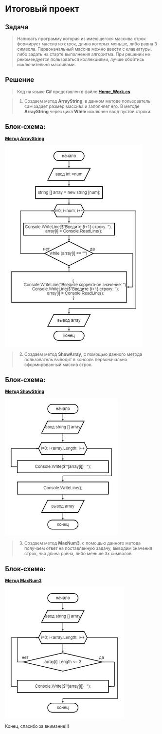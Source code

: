 # Итоговый проект

## Задача

>Написать программу которая из имеющегося массива строк формирует массив из строк, длина которых меньше, либо равна 3 символа. Первоначальный массив можно ввести с клавиатуры, либо задать на старте выполнения алгоритма. При 
решении не рекомендуется пользоваться коллекциями, 
>лучше обойтись исключительно массивами.

## Решение

>Код на языке **C#** представлен в файле [**Home_Work.cs**](https://github.com/Fedotov-A/Home_Work/blob/main/Home_Work.cs)

>1. Создаем метод **ArrayString**, в данном методе пользователь сам задает размер массива и заполняет его. В методе **ArrayString** через цикл **While** исключен ввод пустой строки.

## Блок-схема:

[**Метод ArrayString**](https://github.com/Fedotov-A/Home_Work/blob/main/block%20diagram/ArrayString.jpg)

![ArrayString](/block%20diagram/ArrayString.jpg)

>2. Создаем метод **ShowArray**, с помощью данного метода пользователь выводит в консоль первоначально сформированный массив строк.

## Блок-схема:

[**Метод ShowString**](https://github.com/Fedotov-A/Home_Work/blob/main/block%20diagram/ShowArray.jpg)

![ShowString](/block%20diagram/ShowArray.jpg)

>3. Создаем метод **MaxNum3**, с помощью данного метода получаем ответ на поставленную задачу, выводим значения строк, чья длина равна, либо меньше 3х символов.

## Блок-схема:

[**Метод MaxNum3**](https://github.com/Fedotov-A/Home_Work/blob/main/block%20diagram/MaxNum3.jpg)

![MaxNum3](/block%20diagram/MaxNum3.jpg)

Конец, спасибо за внимание!!!
